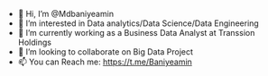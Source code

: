 - 👋 Hi, I’m @Mdbaniyeamin
- 👀 I’m interested in Data analytics/Data Science/Data Engineering 
- 🌱 I’m currently working as a Business Data Analyst at Transsion Holdings
- 💞️ I’m looking to collaborate on Big Data Project
- 📫 You can Reach me: https://t.me/Baniyeamin

<!---
Mdbaniyeamin/Mdbaniyeamin is a ✨ special ✨ repository because its `README.md` (this file) appears on your GitHub profile.
You can click the Preview link to take a look at your changes.
--->
